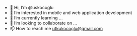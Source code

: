- 👋 Hi, I’m @uskocoglu
- 👀 I’m interested in mobile and web application development
- 🌱 I’m currently learning ...
- 💞️ I’m looking to collaborate on ...
- 📫 How to reach me utkukocoglu@gmail.com

<!---
uskocoglu/uskocoglu is a ✨ special ✨ repository because its `README.md` (this file) appears on your GitHub profile.
You can click the Preview link to take a look at your changes.
--->

